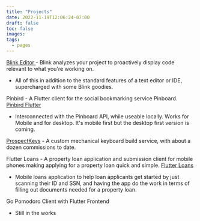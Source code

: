 ```yaml
---
title: "Projects"
date: 2022-11-19T12:06:24-07:00
draft: false
toc: false
images:
tags:
  - pages
---
```


[Blink Editor ](https://blink-editor.github.io/) - Blink analyzes your project to proactively display code relevant to what you're working on. 

- All of this in addition to the standard features of a text editor or IDE, supercharged with some Blink goodies.

Pinbird - A Flutter client for the social bookmarking service Pinboard. [Pinbird Flutter](https://github.com/bshap93/pinbird-flutter)

- Interconnected with the Pinboard API, while useable locally. Works for Mobile and for desktop. It's mobile first but the desktop first version is coming.

[ProspectKeys](https://prospectkeys.github.io/) - A custom mechanical keyboard build service, with about a dozen commissions to date.

Flutter Loans - A property loan application and submission client for mobile phones making applying for a property loan quick and simple. [Flutter Loans]()

- Mobile loans application to help loan applicants get started by just scanning their ID and SSN, and having the app do the work in terms of filling out documents needed for a property loan. 

Go Pomodoro Client with Flutter Frontend

- Still in the works
